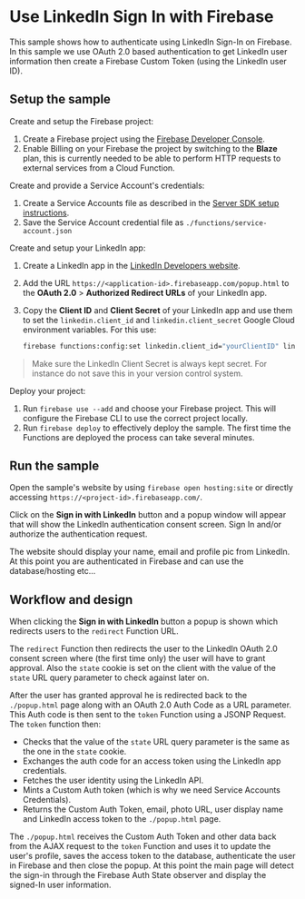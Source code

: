 # Use LinkedIn Sign In with Firebase

This sample shows how to authenticate using LinkedIn Sign-In on Firebase. In this sample we use OAuth 2.0 based authentication to get LinkedIn user information then create a Firebase Custom Token (using the LinkedIn user ID).


## Setup the sample

Create and setup the Firebase project:
 1. Create a Firebase project using the [Firebase Developer Console](https://console.firebase.google.com).
 1. Enable Billing on your Firebase the project by switching to the **Blaze** plan, this is currently needed to be able to perform HTTP requests to external services from a Cloud Function.

Create and provide a Service Account's credentials:
 1. Create a Service Accounts file as described in the [Server SDK setup instructions](https://firebase.google.com/docs/server/setup#add_firebase_to_your_app).
 1. Save the Service Account credential file as `./functions/service-account.json`

Create and setup your LinkedIn app:
 1. Create a LinkedIn app in the [LinkedIn Developers website](https://www.linkedin.com/developer/apps/).
 1. Add the URL `https://<application-id>.firebaseapp.com/popup.html` to the
    **OAuth 2.0** > **Authorized Redirect URLs** of your LinkedIn app.
 1. Copy the **Client ID** and **Client Secret** of your LinkedIn app and use them to set the `linkedin.client_id` and `linkedin.client_secret` Google Cloud environment variables. For this use:

    ```bash
    firebase functions:config:set linkedin.client_id="yourClientID" linkedin.client_secret="yourClientSecret"
    ```

 > Make sure the LinkedIn Client Secret is always kept secret. For instance do not save this in your version control system.

Deploy your project:
 1. Run `firebase use --add` and choose your Firebase project. This will configure the Firebase CLI to use the correct project locally.
 1. Run `firebase deploy` to effectively deploy the sample. The first time the Functions are deployed the process can take several minutes.


## Run the sample

Open the sample's website by using `firebase open hosting:site` or directly accessing `https://<project-id>.firebaseapp.com/`.

Click on the **Sign in with LinkedIn** button and a popup window will appear that will show the LinkedIn authentication consent screen. Sign In and/or authorize the authentication request.

The website should display your name, email and profile pic from LinkedIn. At this point you are authenticated in Firebase and can use the database/hosting etc...

## Workflow and design

When clicking the **Sign in with LinkedIn** button a popup is shown which redirects users to the `redirect` Function URL.

The `redirect` Function then redirects the user to the LinkedIn OAuth 2.0 consent screen where (the first time only) the user will have to grant approval. Also the `state` cookie is set on the client with the value of the `state` URL query parameter to check against later on.

After the user has granted approval he is redirected back to the `./popup.html` page along with an OAuth 2.0 Auth Code as a URL parameter. This Auth code is then sent to the `token` Function using a JSONP Request. The `token` function then:
 - Checks that the value of the `state` URL query parameter is the same as the one in the `state` cookie.
 - Exchanges the auth code for an access token using the LinkedIn app credentials.
 - Fetches the user identity using the LinkedIn API.
 - Mints a Custom Auth token (which is why we need Service Accounts Credentials).
 - Returns the Custom Auth Token, email, photo URL, user display name and LinkedIn access token to the `./popup.html` page.

  The `./popup.html` receives the Custom Auth Token and other data back from the AJAX request to the `token` Function and uses it to update the user's profile, saves the access token to the database, authenticate the user in Firebase and then close the popup.
 At this point the main page will detect the sign-in through the Firebase Auth State observer and display the signed-In user information.
